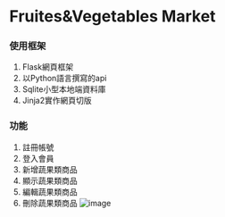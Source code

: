 # Fruites&Vegetables Market
### 使用框架
1. Flask網頁框架
2. 以Python語言撰寫的api
3. Sqlite小型本地端資料庫
4. Jinja2實作網頁切版
### 功能
1. 註冊帳號
2. 登入會員
3. 新增蔬果類商品
4. 顯示蔬果類商品
5. 編輯蔬果類商品
6. 刪除蔬果類商品
![image](https://user-images.githubusercontent.com/69799370/156911381-97567497-15c0-42f1-94d2-396606b76361.png)
